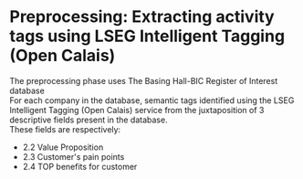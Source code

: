 # Preprocessing: Extracting activity tags using LSEG Intelligent Tagging (Open Calais)

<p> The preprocessing phase uses The Basing Hall-BIC Register of Interest database<br>
For each company in the database, semantic tags identified using the LSEG Intelligent Tagging (Open Calais) service from the juxtaposition of 3 descriptive fields present in the database.<br> These fields are respectively:<br> 
<ul>
  <li>2.2 Value Proposition</li>
  <li>2.3 Customer's pain points</li>
  <li>2.4 TOP benefits for customer</li>
</ul><br>
